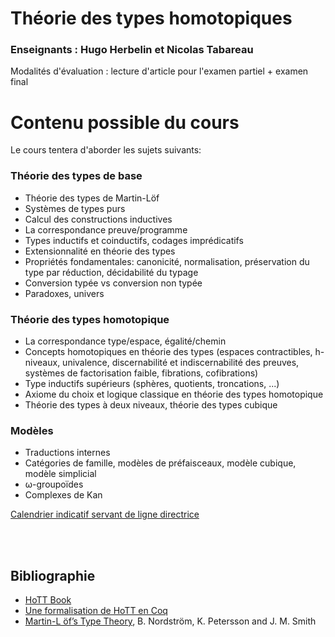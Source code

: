 <h1>Théorie des types homotopiques</h1>

<h3>Enseignants : Hugo Herbelin et Nicolas Tabareau</h2>

Modalités d'évaluation : lecture d'article pour l'examen partiel + examen final

<h1>Contenu possible du cours</h1>

Le cours tentera d'aborder les sujets suivants:

<h3>Théorie des types de base</h3>

<ul>
<li> Théorie des types de Martin-Löf</li>
<li> Systèmes de types purs</li>
<li> Calcul des constructions inductives</li>
<li> La correspondance preuve/programme</li>
<li> Types inductifs et coinductifs, codages imprédicatifs</li>
<li> Extensionnalité en théorie des types</li>
<li> Propriétés fondamentales: canonicité, normalisation, préservation du type par réduction, décidabilité du typage</li>
<li> Conversion typée vs conversion non typée</li>
<li> Paradoxes, univers</li>
</ul>

<h3>Théorie des types homotopique</h3>

<ul>
<li> La correspondance type/espace, égalité/chemin</li>
<li> Concepts homotopiques en théorie des types (espaces contractibles,
  h-niveaux, univalence, discernabilité et indiscernabilité des preuves,
  systèmes de factorisation faible, fibrations, cofibrations)</li>
<li> Type inductifs supérieurs (sphères, quotients, troncations, ...)</li>
<li> Axiome du choix et logique classique en théorie des types homotopique</li>
<li> Théorie des types à deux niveaux, théorie des types cubique</li>
</ul>

<h3>Modèles</h3>

<ul>
<li> Traductions internes</li>
<li> Catégories de famille, modèles de préfaisceaux, modèle cubique, modèle simplicial</li>
<li> ω-groupoïdes</li>
<li> Complexes de Kan</li>
</ul>

<a charset="UTF-8" href="http://htmlpreview.github.com/?https://github.com/tabareau/lmfi_hott/blob/master/plan.html">Calendrier indicatif servant de ligne directrice</a>

<br>
<br>
<h2>Bibliographie</h2>
<ul>

<li><a href="https://homotopytypetheory.org/book/">HoTT Book</a></li>

<li><a href="https://github.com/HoTT/HoTT">Une formalisation de HoTT en Coq</a></li>

<li><a href="http://www.cse.chalmers.se/~bengt/papers/hlcs.pdf">Martin-L ̈of’s Type Theory</a>,
B. Nordström, K. Petersson and J. M. Smith</li>

</ul>
